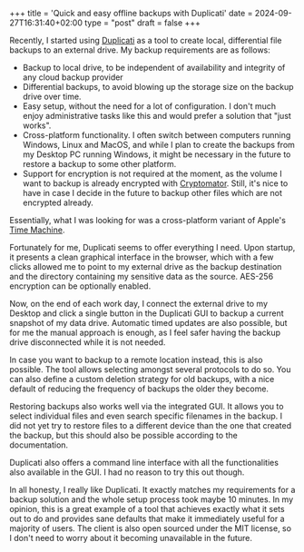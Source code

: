 +++
title = 'Quick and easy offline backups with Duplicati'
date = 2024-09-27T16:31:40+02:00
type = "post"
draft = false
+++

Recently, I started using [Duplicati](https://duplicati.com/download) as a tool to create local, differential file backups to an external drive. My backup requirements are as follows:

* Backup to local drive, to be independent of availability and integrity of any cloud backup provider
* Differential backups, to avoid blowing up the storage size on the backup drive over time.
* Easy setup, without the need for a lot of configuration. I don't much enjoy administrative tasks like this and would prefer a solution that "just works".
* Cross-platform functionality. I often switch between computers running Windows, Linux and MacOS, and while I plan to create the backups from my Desktop PC running Windows, it might be necessary in the future to restore a backup to some other platform.
* Support for encryption is not required at the moment, as the volume I want to backup is already encrypted with [Cryptomator](https://cryptomator.org). Still, it's nice to have in case I decide in the future to backup other files which are not encrypted already.

Essentially, what I was looking for was a cross-platform variant of Apple's [Time Machine](https://support.apple.com/en-us/104984).

Fortunately for me, Duplicati seems to offer everything I need. Upon startup, it presents a clean graphical interface in the browser, which with a few clicks allowed me to point to my external drive as the backup destination and the directory containing my sensitive data as the source. AES-256 encryption can be optionally enabled.

Now, on the end of each work day, I connect the external drive to my Desktop and click a single button in the Duplicati GUI to backup a current snapshot of my data drive. Automatic timed updates are also possible, but for me the manual approach is enough, as I feel safer having the backup drive disconnected while it is not needed.

In case you want to backup to a remote location instead, this is also possible. The tool allows selecting amongst several protocols to do so. You can also define a custom deletion strategy for old backups, with a nice default of reducing the frequency of backups the older they become.

Restoring backups also works well via the integrated GUI. It allows you to select individual files and even search specific filenames in the backup. I did not yet try to restore files to a different device than the one that created the backup, but this should also be possible according to the documentation.

Duplicati also offers a command line interface with all the functionalities also available in the GUI. I had no reason to try this out though.

In all honesty, I really like Duplicati. It exactly matches my requirements for a backup solution and the whole setup process took maybe 10 minutes. In my opinion, this is a great example of a tool that achieves exactly what it sets out to do and provides sane defaults that make it immediately useful for a majority of users. The client is also open sourced under the MIT license, so I don't need to worry about it becoming unavailable in the future.
